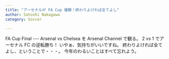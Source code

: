 ```yaml
---
title: "アーセナルが FA Cup 優勝！終わりよければ全てよし"
author: Satoshi Nakagawa
category: Soccer

---
```

 
 FA Cup Final --- Arsenal vs Chelsea を
Arsenal Channel で観る。
2 vs 1 でアーセナル FC の逆転勝ち！
いやぁ、気持ちがいいですね。
終わりよければ全てよし、ということで・・・。
今年のわるいことはすべて忘れよう。

